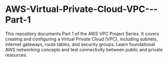 # AWS-Virtual-Private-Cloud-VPC---Part-1
This repository documents Part 1 of the AWS VPC Project Series. It covers creating and configuring a Virtual Private Cloud (VPC), including subnets, internet gateways, route tables, and security groups. Learn foundational AWS networking concepts and test connectivity between public and private resources.
